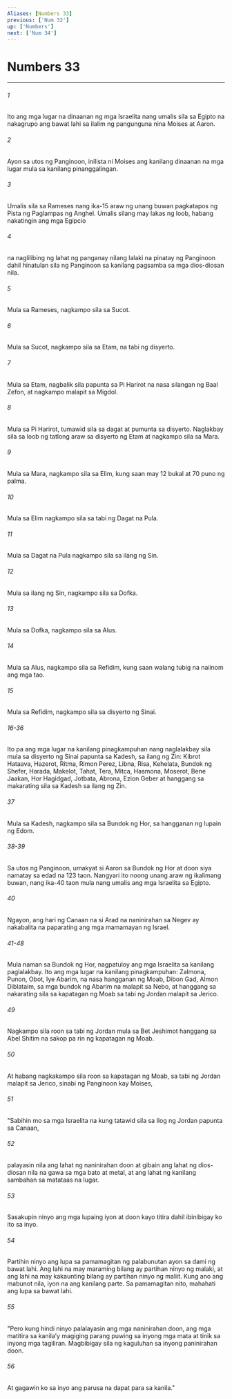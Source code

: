 ```yaml
---
Aliases: [Numbers 33]
previous: ['Num 32']
up: ['Numbers']
next: ['Num 34']
---
```

# Numbers 33

***

###### 1
Ito ang mga lugar na dinaanan ng mga Israelita nang umalis sila sa Egipto na nakagrupo ang bawat lahi sa ilalim ng pangunguna nina Moises at Aaron. 

###### 2
Ayon sa utos ng Panginoon, inilista ni Moises ang kanilang dinaanan na mga lugar mula sa kanilang pinanggalingan. 

###### 3
Umalis sila sa Rameses nang ika-15 araw ng unang buwan pagkatapos ng Pista ng Paglampas ng Anghel. Umalis silang may lakas ng loob, habang nakatingin ang mga Egipcio 

###### 4
na naglilibing ng lahat ng panganay nilang lalaki na pinatay ng Panginoon dahil hinatulan sila ng Panginoon sa kanilang pagsamba sa mga dios-diosan nila. 

###### 5
Mula sa Rameses, nagkampo sila sa Sucot. 

###### 6
Mula sa Sucot, nagkampo sila sa Etam, na tabi ng disyerto. 

###### 7
Mula sa Etam, nagbalik sila papunta sa Pi Harirot na nasa silangan ng Baal Zefon, at nagkampo malapit sa Migdol. 

###### 8
Mula sa Pi Harirot, tumawid sila sa dagat at pumunta sa disyerto. Naglakbay sila sa loob ng tatlong araw sa disyerto ng Etam at nagkampo sila sa Mara. 

###### 9
Mula sa Mara, nagkampo sila sa Elim, kung saan may 12 bukal at 70 puno ng palma. 

###### 10
Mula sa Elim nagkampo sila sa tabi ng Dagat na Pula. 

###### 11
Mula sa Dagat na Pula nagkampo sila sa ilang ng Sin. 

###### 12
Mula sa ilang ng Sin, nagkampo sila sa Dofka. 

###### 13
Mula sa Dofka, nagkampo sila sa Alus. 

###### 14
Mula sa Alus, nagkampo sila sa Refidim, kung saan walang tubig na naiinom ang mga tao. 

###### 15
Mula sa Refidim, nagkampo sila sa disyerto ng Sinai.

###### 16-36
Ito pa ang mga lugar na kanilang pinagkampuhan nang naglalakbay sila mula sa disyerto ng Sinai papunta sa Kadesh, sa ilang ng Zin: Kibrot Hataava, Hazerot, Ritma, Rimon Perez, Libna, Risa, Kehelata, Bundok ng Shefer, Harada, Makelot, Tahat, Tera, Mitca, Hasmona, Moserot, Bene Jaakan, Hor Hagidgad, Jotbata, Abrona, Ezion Geber at hanggang sa makarating sila sa Kadesh sa ilang ng Zin. 

###### 37
Mula sa Kadesh, nagkampo sila sa Bundok ng Hor, sa hangganan ng lupain ng Edom.

###### 38-39
Sa utos ng Panginoon, umakyat si Aaron sa Bundok ng Hor at doon siya namatay sa edad na 123 taon. Nangyari ito noong unang araw ng ikalimang buwan, nang ika-40 taon mula nang umalis ang mga Israelita sa Egipto. 

###### 40
Ngayon, ang hari ng Canaan na si Arad na naninirahan sa Negev ay nakabalita na paparating ang mga mamamayan ng Israel.

###### 41-48
Mula naman sa Bundok ng Hor, nagpatuloy ang mga Israelita sa kanilang paglalakbay. Ito ang mga lugar na kanilang pinagkampuhan: Zalmona, Punon, Obot, Iye Abarim, na nasa hangganan ng Moab, Dibon Gad, Almon Diblataim, sa mga bundok ng Abarim na malapit sa Nebo, at hanggang sa nakarating sila sa kapatagan ng Moab sa tabi ng Jordan malapit sa Jerico. 

###### 49
Nagkampo sila roon sa tabi ng Jordan mula sa Bet Jeshimot hanggang sa Abel Shitim na sakop pa rin ng kapatagan ng Moab. 

###### 50
At habang nagkakampo sila roon sa kapatagan ng Moab, sa tabi ng Jordan malapit sa Jerico, sinabi ng Panginoon kay Moises, 

###### 51
"Sabihin mo sa mga Israelita na kung tatawid sila sa Ilog ng Jordan papunta sa Canaan, 

###### 52
palayasin nila ang lahat ng naninirahan doon at gibain ang lahat ng dios-diosan nila na gawa sa mga bato at metal, at ang lahat ng kanilang sambahan sa matataas na lugar. 

###### 53
Sasakupin ninyo ang mga lupaing iyon at doon kayo titira dahil ibinibigay ko ito sa inyo. 

###### 54
Partihin ninyo ang lupa sa pamamagitan ng palabunutan ayon sa dami ng bawat lahi. Ang lahi na may maraming bilang ay partihan ninyo ng malaki, at ang lahi na may kakaunting bilang ay partihan ninyo ng maliit. Kung ano ang mabunot nila, iyon na ang kanilang parte. Sa pamamagitan nito, mahahati ang lupa sa bawat lahi. 

###### 55
"Pero kung hindi ninyo palalayasin ang mga naninirahan doon, ang mga matitira sa kanilaʼy magiging parang puwing sa inyong mga mata at tinik sa inyong mga tagiliran. Magbibigay sila ng kaguluhan sa inyong paninirahan doon. 

###### 56
At gagawin ko sa inyo ang parusa na dapat para sa kanila."
